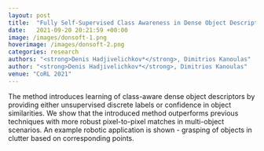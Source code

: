 ```yaml
---
layout: post
title:  "Fully Self-Supervised Class Awareness in Dense Object Descriptors"
date:   2021-09-20 20:21:59 +00:00
image: /images/donsoft-1.png
hoverimage: /images/donsoft-2.png
categories: research
authors: "<strong>Denis Hadjivelichkov*</strong>, Dimitrios Kanoulas"
author: "<strong>Denis Hadjivelichkov*</strong>, Dimitrios Kanoulas"
venue: "CoRL 2021"
---
```


The method introduces learning of class-aware dense object descriptors by providing either unsupervised discrete labels or confidence in object similarities. We show that the introduced method outperforms previous techniques with more robust pixel-to-pixel matches in multi-object scenarios. An example robotic application is shown - grasping of objects in clutter based on corresponding points.